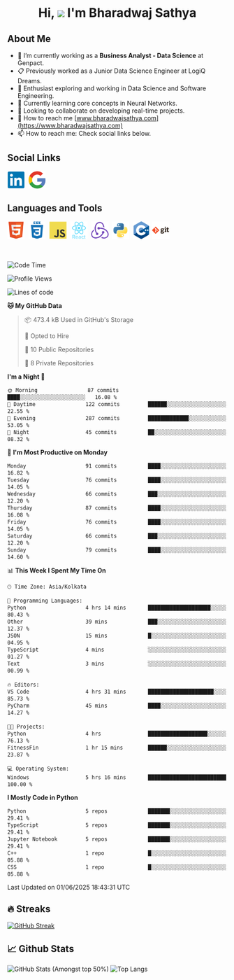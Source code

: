 <h1 align="center"> Hi, <img src="https://media.giphy.com/media/hvRJCLFzcasrR4ia7z/giphy.gif" width="30px"/> I'm Bharadwaj Sathya</h1>

## About Me

- 💼 I’m currently working as a <strong>Business Analyst - Data Science</strong> at Genpact.
- 📋 Previously worked as a Junior Data Science Engineer at LogiQ Dreams.
- 🧭 Enthusiast exploring and working in Data Science and Software Engineering.
- 🌱 Currently learning core concepts in Neural Networks.
- 💞️ Looking to collaborate on developing real-time projects.
- 👀 How to reach me [www.bharadwajsathya.com](https://www.bharadwajsathya.com)
- 📫 How to reach me: Check social links below.

## Social Links

<div>
  <img src="https://github.com/devicons/devicon/blob/master/icons/linkedin/linkedin-original.svg" title="Linked In" alt="Linked In" width="40" height="40" />&nbsp;
  <img src="https://github.com/devicons/devicon/blob/master/icons/google/google-original.svg" title="Gmail" alt="Gmail" width="40" height="40" />&nbsp;
</div>

## Languages and Tools

<div>
  <img src="https://github.com/devicons/devicon/blob/master/icons/html5/html5-original.svg" title="HTML5" alt="HTML" width="40" height="40" />&nbsp;
  <img src="https://github.com/devicons/devicon/blob/master/icons/css3/css3-plain-wordmark.svg" title="CSS3" alt="CSS" width="40" height="40" />&nbsp;
  <img src="https://github.com/devicons/devicon/blob/master/icons/javascript/javascript-original.svg" title="JavaScript" alt="JavaScript" width="40" height="40" />&nbsp;
  <img src="https://github.com/devicons/devicon/blob/master/icons/react/react-original-wordmark.svg" title="React" alt="React" width="40" height="40" />&nbsp;
  <img src="https://github.com/devicons/devicon/blob/master/icons/redux/redux-original.svg" title="Redux" alt="Redux" width="40" height="40" />&nbsp;
  <img src="https://github.com/devicons/devicon/blob/master/icons/python/python-original.svg" title="Python" alt="Python" width="40" height="40" />&nbsp;
  <img src="https://github.com/devicons/devicon/blob/master/icons/cplusplus/cplusplus-original.svg" title="C++" alt="C++" width="40" height="40" />
  <img src="https://github.com/devicons/devicon/blob/master/icons/git/git-original-wordmark.svg" title="Git" alt="Git" width="40" height="40" />
</div>
<br></br>

<!--START_SECTION:waka-->
![Code Time](http://img.shields.io/badge/Code%20Time-763%20hrs%2040%20mins-blue)

![Profile Views](http://img.shields.io/badge/Profile%20Views-0-blue)

![Lines of code](https://img.shields.io/badge/From%20Hello%20World%20I%27ve%20Written-4.7%20million%20lines%20of%20code-blue)

**🐱 My GitHub Data** 

> 📦 473.4 kB Used in GitHub's Storage 
 > 
> 💼 Opted to Hire
 > 
> 📜 10 Public Repositories 
 > 
> 🔑 8 Private Repositories 
 > 
**I'm a Night 🦉** 

```text
🌞 Morning                87 commits          ████░░░░░░░░░░░░░░░░░░░░░   16.08 % 
🌆 Daytime                122 commits         ██████░░░░░░░░░░░░░░░░░░░   22.55 % 
🌃 Evening                287 commits         █████████████░░░░░░░░░░░░   53.05 % 
🌙 Night                  45 commits          ██░░░░░░░░░░░░░░░░░░░░░░░   08.32 % 
```
📅 **I'm Most Productive on Monday** 

```text
Monday                   91 commits          ████░░░░░░░░░░░░░░░░░░░░░   16.82 % 
Tuesday                  76 commits          ████░░░░░░░░░░░░░░░░░░░░░   14.05 % 
Wednesday                66 commits          ███░░░░░░░░░░░░░░░░░░░░░░   12.20 % 
Thursday                 87 commits          ████░░░░░░░░░░░░░░░░░░░░░   16.08 % 
Friday                   76 commits          ████░░░░░░░░░░░░░░░░░░░░░   14.05 % 
Saturday                 66 commits          ███░░░░░░░░░░░░░░░░░░░░░░   12.20 % 
Sunday                   79 commits          ████░░░░░░░░░░░░░░░░░░░░░   14.60 % 
```


📊 **This Week I Spent My Time On** 

```text
🕑︎ Time Zone: Asia/Kolkata

💬 Programming Languages: 
Python                   4 hrs 14 mins       ████████████████████░░░░░   80.43 % 
Other                    39 mins             ███░░░░░░░░░░░░░░░░░░░░░░   12.37 % 
JSON                     15 mins             █░░░░░░░░░░░░░░░░░░░░░░░░   04.95 % 
TypeScript               4 mins              ░░░░░░░░░░░░░░░░░░░░░░░░░   01.27 % 
Text                     3 mins              ░░░░░░░░░░░░░░░░░░░░░░░░░   00.99 % 

🔥 Editors: 
VS Code                  4 hrs 31 mins       █████████████████████░░░░   85.73 % 
PyCharm                  45 mins             ████░░░░░░░░░░░░░░░░░░░░░   14.27 % 

🐱‍💻 Projects: 
Python                   4 hrs               ███████████████████░░░░░░   76.13 % 
FitnessFin               1 hr 15 mins        ██████░░░░░░░░░░░░░░░░░░░   23.87 % 

💻 Operating System: 
Windows                  5 hrs 16 mins       █████████████████████████   100.00 % 
```

**I Mostly Code in Python** 

```text
Python                   5 repos             ███████░░░░░░░░░░░░░░░░░░   29.41 % 
TypeScript               5 repos             ███████░░░░░░░░░░░░░░░░░░   29.41 % 
Jupyter Notebook         5 repos             ███████░░░░░░░░░░░░░░░░░░   29.41 % 
C++                      1 repo              █░░░░░░░░░░░░░░░░░░░░░░░░   05.88 % 
CSS                      1 repo              █░░░░░░░░░░░░░░░░░░░░░░░░   05.88 % 
```




 Last Updated on 01/06/2025 18:43:31 UTC
<!--END_SECTION:waka-->

## 🔥 Streaks

[![GitHub Streak](https://streak-stats.demolab.com?user=Bharadwaj-Sathya)](https://git.io/streak-stats)

## 📈 Github Stats 

![GitHub Stats (Amongst top 50%)](https://github-readme-stats.vercel.app/api?username=Bharadwaj-Sathya&show_icons=true&hide=issues,prs&theme=radical)
![Top Langs](https://github-readme-stats.vercel.app/api/top-langs/?username=Bharadwaj-Sathya&layout=compact&langs_count=4&theme=radical)
